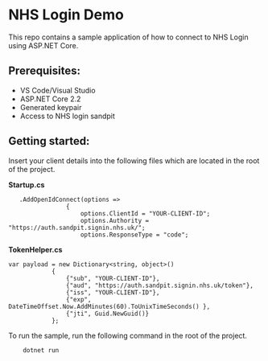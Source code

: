 # NHS Login Demo

This repo contains a sample application of how to connect to NHS Login using ASP.NET Core.

## Prerequisites:

 - VS Code/Visual Studio
 - ASP.NET Core 2.2
 - Generated keypair
 - Access to NHS login sandpit

## Getting started:

Insert your client details into the following files which are located in the root of the project.

**Startup.cs**
```
   .AddOpenIdConnect(options =>
                {
                    options.ClientId = "YOUR-CLIENT-ID";
                    options.Authority = "https://auth.sandpit.signin.nhs.uk/";
                    options.ResponseType = "code";
```

**TokenHelper.cs**

```
var payload = new Dictionary<string, object>()
            {
                {"sub", "YOUR-CLIENT-ID"},
                {"aud", "https://auth.sandpit.signin.nhs.uk/token"},
                {"iss", "YOUR-CLIENT-ID"},
                {"exp", DateTimeOffset.Now.AddMinutes(60).ToUnixTimeSeconds() },
                {"jti", Guid.NewGuid()}
            };
```


To run the sample, run the following command in the root of the project.
```
    dotnet run
```
